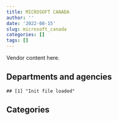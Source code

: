 ```yaml
---
title: MICROSOFT CANADA
author: ''
date: '2022-08-15'
slug: microsoft_canada
categories: []
tags: []
---
```


<script src="/rmarkdown-libs/htmlwidgets/htmlwidgets.js"></script>
<link href="/rmarkdown-libs/datatables-css/datatables-crosstalk.css" rel="stylesheet" />
<script src="/rmarkdown-libs/datatables-binding/datatables.js"></script>
<script src="/rmarkdown-libs/jquery/jquery-3.6.0.min.js"></script>
<link href="/rmarkdown-libs/dt-core-bootstrap/css/dataTables.bootstrap.min.css" rel="stylesheet" />
<link href="/rmarkdown-libs/dt-core-bootstrap/css/dataTables.bootstrap.extra.css" rel="stylesheet" />
<script src="/rmarkdown-libs/dt-core-bootstrap/js/jquery.dataTables.min.js"></script>
<script src="/rmarkdown-libs/dt-core-bootstrap/js/dataTables.bootstrap.min.js"></script>
<link href="/rmarkdown-libs/crosstalk/css/crosstalk.min.css" rel="stylesheet" />
<script src="/rmarkdown-libs/crosstalk/js/crosstalk.min.js"></script>
<script src="/rmarkdown-libs/htmlwidgets/htmlwidgets.js"></script>
<link href="/rmarkdown-libs/datatables-css/datatables-crosstalk.css" rel="stylesheet" />
<script src="/rmarkdown-libs/datatables-binding/datatables.js"></script>
<script src="/rmarkdown-libs/jquery/jquery-3.6.0.min.js"></script>
<link href="/rmarkdown-libs/dt-core-bootstrap/css/dataTables.bootstrap.min.css" rel="stylesheet" />
<link href="/rmarkdown-libs/dt-core-bootstrap/css/dataTables.bootstrap.extra.css" rel="stylesheet" />
<script src="/rmarkdown-libs/dt-core-bootstrap/js/jquery.dataTables.min.js"></script>
<script src="/rmarkdown-libs/dt-core-bootstrap/js/dataTables.bootstrap.min.js"></script>
<link href="/rmarkdown-libs/crosstalk/css/crosstalk.min.css" rel="stylesheet" />
<script src="/rmarkdown-libs/crosstalk/js/crosstalk.min.js"></script>

Vendor content here.

## Departments and agencies

    ## [1] "Init file loaded"

<div id="htmlwidget-1" style="width:100%;height:auto;" class="datatables html-widget"></div>
<script type="application/json" data-for="htmlwidget-1">{"x":{"style":"bootstrap","filter":"none","vertical":false,"data":[["<a href=\"/departments/aafc-aac/\">Agriculture and Agri-Food Canada | Agriculture et Agroalimentaire Canada<\/a>","<a href=\"/departments/aandc-aadnc/\">Crown-Indigenous Relations and Northern Affairs Canada | Relations Couronne-Autochtones et Affaires du Nord Canada<\/a>","<a href=\"/departments/acoa-apeca/\">Atlantic Canada Opportunities Agency | Agence de promotion économique du Canada atlantique<\/a>","<a href=\"/departments/atssc-scdata/\">Administrative Tribunals Support Service of Canada | Service canadien d'appui aux tribunaux administratifs<\/a>","<a href=\"/departments/cas-satj/\">Courts Administration Service | Service administratif des tribunaux judiciaires<\/a>","<a href=\"/departments/cbsa-asfc/\">Canada Border Services Agency | Agence des services frontaliers du Canada<\/a>","<a href=\"/departments/ced-dec/\">Canada Economic Development for Quebec Regions | Développement économique Canada pour les régions du Québec<\/a>","<a href=\"/departments/cer-rec/\">Canada Energy Regulator | La Régie de l’énergie du Canada<\/a>","<a href=\"/departments/cfia-acia/\">Canadian Food Inspection Agency | Agence canadienne d'inspection des aliments<\/a>","<a href=\"/departments/cgc-ccg/\">Canadian Grain Commission | Commission canadienne des grains<\/a>","<a href=\"/departments/chrc-ccdp/\">Canadian Human Rights Commission | Commission canadienne des droits de la personne<\/a>","<a href=\"/departments/cic/\">Immigration, Refugees and Citizenship Canada | Immigration, Réfugiés et Citoyenneté Canada<\/a>","<a href=\"/departments/cihr-irsc/\">Canadian Institutes of Health Research | Instituts de recherche en santé du Canada<\/a>","<a href=\"/departments/cnsc-ccsn/\">Canadian Nuclear Safety Commission | Commission canadienne de sûreté nucléaire<\/a>","<a href=\"/departments/cra-arc/\">Canada Revenue Agency | Agence du revenu du Canada<\/a>","<a href=\"/departments/crtc/\">Canadian Radio-television and Telecommunications Commission | Conseil de la radiodiffusion et des télécommunications canadiennes<\/a>","<a href=\"/departments/csa-asc/\">Canadian Space Agency | Agence spatiale canadienne<\/a>","<a href=\"/departments/csc-scc/\">Correctional Service of Canada | Service correctionnel du Canada<\/a>","<a href=\"/departments/csps-efpc/\">Canada School of Public Service | École de la fonction publique du Canada<\/a>","<a href=\"/departments/cta-otc/\">Canadian Transportation Agency | Office des transports du Canada<\/a>","<a href=\"/departments/dfatd-maecd/\">Global Affairs Canada | Affaires mondiales Canada<\/a>","<a href=\"/departments/dfo-mpo/\">Fisheries and Oceans Canada | Pêches et Océans Canada<\/a>","<a href=\"/departments/dnd-mdn/\">National Defence | Défense nationale<\/a>","<a href=\"/departments/ec/\">Environment and Climate Change Canada | Environnement et Changement climatique Canada<\/a>","<a href=\"/departments/elections/\">Elections Canada | Élections Canada<\/a>","<a href=\"/departments/esdc-edsc/\">Employment and Social Development Canada | Emploi et Développement social Canada<\/a>","<a href=\"/departments/fcac-acfc/\">Financial Consumer Agency of Canada | Agence de la consommation en matière financière du Canada<\/a>","<a href=\"/departments/fin/\">Department of Finance Canada | Ministère des Finances Canada<\/a>","<a href=\"/departments/fintrac-canafe/\">Financial Transactions and Reports Analysis Centre of Canada | Centre d'analyse des opérations et déclarations financières du Canada<\/a>","<a href=\"/departments/fja-cmf/\">Office of the Commissioner for Federal Judicial Affairs Canada | Commissariat à la magistrature fédérale Canada<\/a>","<a href=\"/departments/hc-sc/\">Health Canada | Santé Canada<\/a>","<a href=\"/departments/iaac-aeic/\">Impact Assessment Agency of Canada | Agence d'évaluation d'impact du Canada<\/a>","<a href=\"/departments/ic/\">Innovation, Science and Economic Development Canada | Innovation, Sciences et Développement économique Canada<\/a>","<a href=\"/departments/ijc-cmi/\">International Joint Commission | Commission mixte internationale<\/a>","<a href=\"/departments/infc/\">Infrastructure Canada | Infrastructure Canada<\/a>","<a href=\"/departments/irb-cisr/\">Immigration and Refugee Board of Canada | Commission de l'immigration et du statut de réfugié du Canada<\/a>","<a href=\"/departments/isc-sac/\">Indigenous Services Canada | Services aux Autochtones Canada<\/a>","<a href=\"/departments/jus/\">Department of Justice Canada | Ministère de la Justice Canada<\/a>","<a href=\"/departments/lac-bac/\">Library and Archives Canada | Bibliothèque et Archives Canada<\/a>","<a href=\"/departments/mgerc-ceegm/\">Military Grievances External Review Committee | Comité externe d’examen des griefs militaires<\/a>","<a href=\"/departments/nfb-onf/\">National Film Board | Office national du film<\/a>","<a href=\"/departments/nrc-cnrc/\">National Research Council Canada | Conseil national de recherches Canada<\/a>","<a href=\"/departments/nrcan-rncan/\">Natural Resources Canada | Ressources naturelles Canada<\/a>","<a href=\"/departments/nserc-crsng/\">Natural Sciences and Engineering Research Council of Canada | Conseil de recherches en sciences naturelles et en génie du Canada<\/a>","<a href=\"/departments/oag-bvg/\">Office of the Auditor General of Canada | Bureau du vérificateur général du Canada<\/a>","<a href=\"/departments/ocl-cal/\">Office of the Commissioner of Lobbying of Canada | Commissariat au lobbying du Canada<\/a>","<a href=\"/departments/ocol-clo/\">Office of the Commissioner of Official Languages | Commissariat aux langues officielles<\/a>","<a href=\"/departments/oic-ci/\">Office of the Information Commissioner of Canada | Commissariat à l'information du Canada<\/a>","<a href=\"/departments/opc-cpvp/\">Office of the Privacy Commissioner of Canada | Commissariats à l’information et à la protection de la vie privée au Canada<\/a>","<a href=\"/departments/osfi-bsif/\">Office of the Superintendent of Financial Institutions Canada | Bureau du surintendant des institutions financières Canada<\/a>","<a href=\"/departments/osgg-bsgg/\">Office of the Secretary to the Governor General | Bureau du secrétaire du gouverneur général<\/a>","<a href=\"/departments/pc/\">Parks Canada | Parcs Canada<\/a>","<a href=\"/departments/pch/\">Canadian Heritage | Patrimoine canadien<\/a>","<a href=\"/departments/pco-bcp/\">Privy Council Office | Bureau du Conseil privé<\/a>","<a href=\"/departments/phac-aspc/\">Public Health Agency of Canada | Agence de la santé publique du Canada<\/a>","<a href=\"/departments/ps-sp/\">Public Safety Canada | Sécurité publique Canada<\/a>","<a href=\"/departments/psc-cfp/\">Public Service Commission of Canada | Commission de la fonction publique du Canada<\/a>","<a href=\"/departments/pwgsc-tpsgc/\">Public Services and Procurement Canada | Services publics et Approvisionnement Canada<\/a>","<a href=\"/departments/rcmp-grc/\">Royal Canadian Mounted Police | Gendarmerie royale du Canada<\/a>","<a href=\"/departments/sirc-csars/\">Security Intelligence Review Committee | Comité de surveillance des activités de renseignement de sécurité<\/a>","<a href=\"/departments/ssc-spc/\">Shared Services Canada | Services partagés Canada<\/a>","<a href=\"/departments/statcan/\">Statistics Canada | Statistique Canada<\/a>","<a href=\"/departments/tbs-sct/\">Treasury Board of Canada Secretariat | Secrétariat du Conseil du Trésor du Canada<\/a>","<a href=\"/departments/tc/\">Transport Canada | Transports Canada<\/a>","<a href=\"/departments/tsb-bst/\">Transportation Safety Board of Canada | Bureau de la sécurité des transports du Canada<\/a>","<a href=\"/departments/vac-acc/\">Veterans Affairs Canada | Anciens Combattants Canada<\/a>","<a href=\"/departments/wage/\">Department for Women and Gender Equality | Ministère des Femmes et de l’Égalité des genres<\/a>","<a href=\"/departments/wd-deo/\">Western Economic Diversification Canada | Diversification de l'économie de l'Ouest Canada<\/a>"],["$    522,911.34","$     34,884.16","$    115,260.00","$    268,578.14",null,"$    544,904.46","$     13,482.56","$    227,658.61","$    540,768.67","$     69,066.25",null,"$  2,006,965.35","$    136,490.94","$    349,113.38","$    770,377.96","$     39,016.84","$     11,206.43","$  1,483,021.20",null,"$    126,647.21","$    992,893.27","$    777,485.57","$  6,609,809.11","$    667,875.72","$  1,254,583.95","$  6,324,357.36","$     86,489.86","$    214,786.79","$    102,530.87",null,"$     19,021.66",null,"$    909,683.77",null,"$     88,592.72",null,null,"$    128,332.07",null,"$     10,729.19",null,"$    419,524.54","$    667,997.64",null,"$  2,203,340.40",null,"$     89,818.59",null,null,"$    747,105.52",null,"$    505,826.54","$    415,259.49","$  2,978,509.03","$      4,047.19","$    327,341.69","$     58,637.25","$    973,620.09","$  2,019,120.03","$     18,957.02","$ 97,871,568.83","$  3,889,658.74","$    120,862.34","$  1,417,923.30","$     87,979.41",null,null,"$     67,796.30"],["$    584,246.98","$    506,343.81","$    119,780.00","$    205,154.39","$     28,704.66","$    445,924.17","$    109,175.52","$    122,265.52","$    636,857.33","$     46,307.37","$     78,286.22","$  1,851,444.82","$    193,190.00","$    289,283.41","$    774,335.14","$    242,574.48","$     23,696.03","$    908,678.00","$     76,872.91","$     68,067.45","$  2,786,148.23","$    621,906.16","$  6,633,143.34","$    506,414.67","$  1,371,341.06","$  6,731,772.74","$    164,816.08","$    209,750.54","$    105,496.16",null,"$  1,466,094.43",null,"$     40,074.12","$     40,628.05","$     88,592.72",null,null,"$    137,262.73",null,"$     11,069.60","$    134,486.80","$    231,625.26","$    491,769.94","$     82,348.75",null,null,null,"$     83,734.72","$     16,008.68","$    799,492.79","$     29,583.63","$    165,249.59","$    415,259.49","$    256,215.17","$    104,596.08","$    437,915.64","$    102,916.83","$    702,401.90","$  1,531,597.77",null,"$104,395,361.52","$    661,505.16","$  1,588,081.47","$    654,431.67","$     87,509.33","$     31,025.83",null,null],["$    365,919.22","$  1,427,104.81","$  1,042,500.10","$    180,020.01",null,"$    678,501.39","$    204,841.71","$     90,836.65","$    715,853.97","$     44,446.85","$    176,322.58","$  2,536,654.14","$    262,389.38","$    494,524.79","$    829,999.80",null,"$     10,809.07","$    514,442.37","$     72,508.96","$     97,956.84","$  1,324,395.74","$  1,927,673.41","$    694,538.99","$  3,041,689.35","$  2,942,297.80","$  4,210,839.02","$    250,162.81","$    348,797.45",null,"$     50,586.73","$    910,071.15",null,"$    449,352.71","$      8,828.10","$    684,459.26","$    277,569.74","$  1,958,738.29","$    781,160.55",null,"$     22,895.64","$      7,859.15","$    261,971.89","$    416,278.15","$    335,412.66","$     62,150.00","$     10,019.57","$    110,404.02","$    120,871.96","$    189,268.92","$    385,098.18","$     77,231.17","$    213,801.25","$    180,645.81","$    262,287.88","$    210,000.00","$    849,336.92",null,"$  1,416,940.19","$  1,248,522.38",null,"$162,894,497.16","$  1,270,661.94","$  2,901,068.97","$  2,571,355.63","$     11,914.90","$    236,615.85","$     28,085.93","$    176,315.63"],["$    386,579.02",null,"$    188,961.02","$    268,164.61","$     43,528.19","$  1,974,691.87","$    135,987.80","$    176,559.15","$    844,960.40","$    132,798.59","$    216,279.11","$  2,868,103.21","$    515,342.52","$    586,198.68","$  1,246,289.79",null,"$     29,150.02","$    492,807.52","$     72,310.85","$     97,689.20","$  5,008,853.76","$  2,452,222.98","$  5,053,703.80","$  3,398,817.17","$  1,921,461.03","$ 13,837,755.91","$    787,988.15","$    356,470.62",null,"$     79,770.32","$  3,753,913.09","$     48,307.50","$    633,482.52","$      8,828.10","$    851,540.97","$    276,811.35","$  2,473,813.97","$    840,481.65","$     22,650.58","$     11,424.34","$    146,737.93","$    570,572.99","$    689,147.35","$    319,592.01","$  1,572,319.40","$     12,280.32","$    110,102.37","$    120,541.71","$    334,774.19","$  1,471,976.16","$     77,020.15","$    215,106.58","$    314,272.41","$    728,059.36","$  1,852,244.78","$  1,135,949.28",null,"$  1,932,557.74","$  1,718,244.11",null,"$174,490,675.86","$  6,565,952.15","$  6,680,433.55","$  2,550,773.98","$     50,569.05","$  7,154,206.52","$     49,769.70","$     35,234.67"]],"container":"<table class=\"table table-striped table-hover row-border order-column display\">\n  <thead>\n    <tr>\n      <th>Department<\/th>\n      <th>2017-2018<\/th>\n      <th>2018-2019<\/th>\n      <th>2019-2020<\/th>\n      <th>2020-2021<\/th>\n    <\/tr>\n  <\/thead>\n<\/table>","options":{"order":[[4,"desc"]],"pageLength":10,"autoWidth":true,"columnDefs":[],"orderClasses":false}},"evals":[],"jsHooks":[]}</script>

## Categories

<div id="htmlwidget-2" style="width:100%;height:auto;" class="datatables html-widget"></div>
<script type="application/json" data-for="htmlwidget-2">{"x":{"style":"bootstrap","filter":"none","vertical":false,"data":[["<a href=\"/categories/1_facilities_and_construction/\">1_facilities_and_construction<\/a>","<a href=\"/categories/11_defence/\">11_defence<\/a>","<a href=\"/categories/2_professional_services/\">2_professional_services<\/a>","<a href=\"/categories/3_information_technology/\">3_information_technology<\/a>","<a href=\"/categories/5_transportation_and_logistics/\">5_transportation_and_logistics<\/a>","<a href=\"/categories/6_industrial_products_and_services/\">6_industrial_products_and_services<\/a>","<a href=\"/categories/9_human_capital/\">9_human_capital<\/a>",null],[null,"$  6,609,809.11",null,"$133,722,610.26",null,null,null,null],[null,"$  6,633,143.34","$    554,572.05","$133,903,676.51",null,"$    137,424.95",null,null],[null,"$    694,538.99","$    232,628.87","$204,949,605.20","$    180,516.46",null,"$     21,015.96",null],["$  2,961,061.22","$  5,053,703.80","$    297,081.27","$254,392,682.29","$    187,183.26",null,"$    101,843.66","$        258.19"]],"container":"<table class=\"table table-striped table-hover row-border order-column display\">\n  <thead>\n    <tr>\n      <th>Category<\/th>\n      <th>2017-2018<\/th>\n      <th>2018-2019<\/th>\n      <th>2019-2020<\/th>\n      <th>2020-2021<\/th>\n    <\/tr>\n  <\/thead>\n<\/table>","options":{"order":[[4,"desc"]],"pageLength":20,"autoWidth":true,"columnDefs":[],"orderClasses":false,"lengthMenu":[10,20,25,50,100]}},"evals":[],"jsHooks":[]}</script>
